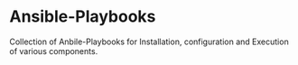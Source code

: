 # Ansible-Playbooks
Collection of Anbile-Playbooks for Installation, configuration and Execution of various components.
